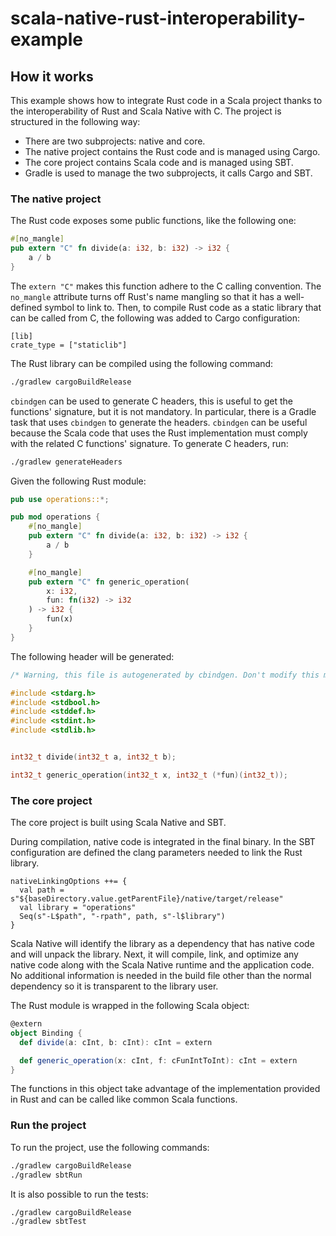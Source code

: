 # scala-native-rust-interoperability-example

## How it works

This example shows how to integrate Rust code in a Scala project thanks to the interoperability of Rust and Scala Native with C.
The project is structured in the following way:

- There are two subprojects: native and core.
- The native project contains the Rust code and is managed using Cargo.
- The core project contains Scala code and is managed using SBT.
- Gradle is used to manage the two subprojects, it calls Cargo and SBT.

### The native project

The Rust code exposes some public functions, like the following one:

```rust
#[no_mangle]
pub extern "C" fn divide(a: i32, b: i32) -> i32 {
    a / b
}

```
The `extern "C"` makes this function adhere to the C calling convention. The `no_mangle` attribute turns off Rust's name mangling so that it has a well-defined symbol to link to. Then, to compile Rust code as a static library that can be called from C, the following was added to Cargo configuration:

```
[lib]
crate_type = ["staticlib"]
```

The Rust library can be compiled using the following command:

```bash
./gradlew cargoBuildRelease
```

`cbindgen` can be used to generate C headers, this is useful to get the functions' signature, but it is not mandatory. In particular, there is a Gradle task that uses `cbindgen` to generate the headers.
`cbindgen` can be useful because the Scala code that uses the Rust implementation must comply with the related C functions' signature.
To generate C headers, run:

```bash
./gradlew generateHeaders
```

Given the following Rust module:

```rust
pub use operations::*;

pub mod operations {
    #[no_mangle]
    pub extern "C" fn divide(a: i32, b: i32) -> i32 {
        a / b
    }

    #[no_mangle]
    pub extern "C" fn generic_operation(
        x: i32,
        fun: fn(i32) -> i32
    ) -> i32 {
        fun(x)
    }
}
```

The following header will be generated:

```c
/* Warning, this file is autogenerated by cbindgen. Don't modify this manually. */

#include <stdarg.h>
#include <stdbool.h>
#include <stddef.h>
#include <stdint.h>
#include <stdlib.h>


int32_t divide(int32_t a, int32_t b);

int32_t generic_operation(int32_t x, int32_t (*fun)(int32_t));

```

### The core project

The core project is built using Scala Native and SBT.

During compilation, native code is integrated in the final binary. 
In the SBT configuration are defined the clang parameters needed to link the Rust library.

```
nativeLinkingOptions ++= {
  val path = s"${baseDirectory.value.getParentFile}/native/target/release"
  val library = "operations"
  Seq(s"-L$path", "-rpath", path, s"-l$library")
}
```

Scala Native will identify the library as a dependency that has native code and will unpack the library. Next, it will compile, link, and optimize any native code along with the Scala Native runtime and the application code. No additional information is needed in the build file other than the normal dependency so it is transparent to the library user.

The Rust module is wrapped in the following Scala object:

```scala
@extern
object Binding {
  def divide(a: cInt, b: cInt): cInt = extern

  def generic_operation(x: cInt, f: cFunIntToInt): cInt = extern
}
```

The functions in this object take advantage of the implementation provided in Rust and can be called like common Scala functions.

### Run the project

To run the project, use the following commands:

```bash
./gradlew cargoBuildRelease
./gradlew sbtRun
```

It is also possible to run the tests:

```bash
./gradlew cargoBuildRelease
./gradlew sbtTest
```
